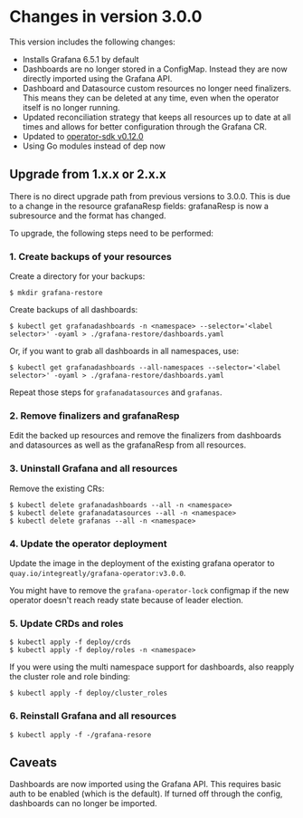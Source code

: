 # Changes in version 3.0.0

This version includes the following changes:

* Installs Grafana 6.5.1 by default
* Dashboards are no longer stored in a ConfigMap. Instead they are now directly imported using the Grafana API.
* Dashboard and Datasource custom resources no longer need finalizers. This means they can be deleted at any time, even when the operator itself is no longer running.
* Updated reconciliation strategy that keeps all resources up to date at all times and allows for better configuration through the Grafana CR.
* Updated to [operator-sdk v0.12.0](https://github.com/operator-framework/operator-sdk/releases/tag/v0.12.0)
* Using Go modules instead of dep now 

## Upgrade from 1.x.x or 2.x.x

There is no direct upgrade path from previous versions to 3.0.0. This is due to a change in the resource grafanaResp fields: grafanaResp is now a subresource and the format has changed.

To upgrade, the following steps need to be performed:

### 1. Create backups of your resources

Create a directory for your backups:

```shell script
$ mkdir grafana-restore
```

Create backups of all dashboards:

```shell script
$ kubectl get grafanadashboards -n <namespace> --selector='<label selector>' -oyaml > ./grafana-restore/dashboards.yaml 
```

Or, if you want to grab all dashboards in all namespaces, use:

```shell script
$ kubectl get grafanadashboards --all-namespaces --selector='<label selector>' -oyaml > ./grafana-restore/dashboards.yaml
```

Repeat those steps for `grafanadatasources` and `grafanas`.

### 2. Remove finalizers and grafanaResp

Edit the backed up resources and remove the finalizers from dashboards and datasources as well as the grafanaResp from all resources.

### 3. Uninstall Grafana and all resources

Remove the existing CRs:

```shell script
$ kubectl delete grafanadashboards --all -n <namespace>
$ kubectl delete grafanadatasources --all -n <namespace>
$ kubectl delete grafanas --all -n <namespace>
```

### 4. Update the operator deployment

Update the image in the deployment of the existing grafana operator to `quay.io/integreatly/grafana-operator:v3.0.0`.

You might have to remove the `grafana-operator-lock` configmap if the new operator doesn't reach ready state because of leader election.

### 5. Update CRDs and roles

```shell script
$ kubectl apply -f deploy/crds
$ kubectl apply -f deploy/roles -n <namespace>
```

If you were using the multi namespace support for dashboards, also reapply the cluster role and role binding:

```shell script
$ kubectl apply -f deploy/cluster_roles
```

### 6. Reinstall Grafana and all resources

```shell script
$ kubectl apply -f -/grafana-resore
```

## Caveats

Dashboards are now imported using the Grafana API. This requires basic auth to be enabled (which is the default). If turned off through the config, dashboards can no longer be imported.